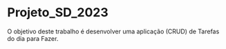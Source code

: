 # Projeto_SD_2023
O objetivo deste trabalho é desenvolver uma aplicação (CRUD) de Tarefas do dia para Fazer.
